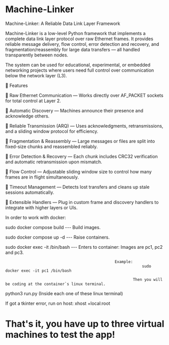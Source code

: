 # Machine-Linker

Machine-Linker: A Reliable Data Link Layer Framework

Machine-Linker is a low-level Python framework that implements a complete data link layer protocol over raw Ethernet frames.
It provides reliable message delivery, flow control, error detection and recovery, and fragmentation/reassembly for large data transfers — all handled transparently between nodes.

The system can be used for educational, experimental, or embedded networking projects where users need full control over communication below the network layer (L3).

🚀 Features

🔹 Raw Ethernet Communication — Works directly over AF_PACKET sockets for total control at Layer 2.

🔹 Automatic Discovery — Machines announce their presence and acknowledge others.

🔹 Reliable Transmission (ARQ) — Uses acknowledgments, retransmissions, and a sliding window protocol for efficiency.

🔹 Fragmentation & Reassembly — Large messages or files are split into fixed-size chunks and reassembled reliably.

🔹 Error Detection & Recovery — Each chunk includes CRC32 verification and automatic retransmission upon mismatch.

🔹 Flow Control — Adjustable sliding window size to control how many frames are in flight simultaneously.

🔹 Timeout Management — Detects lost transfers and cleans up stale sessions automatically.

🔹 Extensible Handlers — Plug in custom frame and discovery handlers to integrate with higher layers or UIs.


In order to work with docker:

sudo docker compose build --- Build images.

sudo docker compose up -d    --- Raise containers.

sudo docker exec -it <image-name> /bin/bash     --- Enters to container: Images are pc1,    pc2 and pc3.

                                                    Example:
                                                                sudo docker exec -it pc1 /bin/bash  

                                                            Then you will be coding at the container`s linux terminal.

python3 run.py      (Inside each one of these linux terminal)

If got a tkinter error, run on host:
    xhost +local:root

# That's it, you have up to three virtual machines to test the app!
    